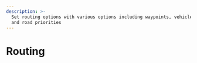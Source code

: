 ```yaml
---
description: >-
  Set routing options with various options including waypoints, vehicle types
  and road priorities
---
```


# Routing

